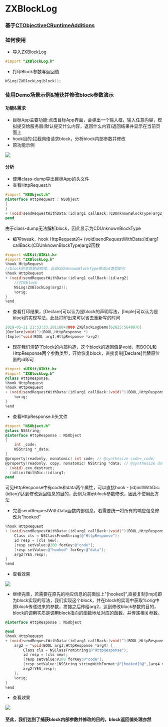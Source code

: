 # ZXBlockLog
### 基于[CTObjectiveCRuntimeAdditions](https://github.com/ebf/CTObjectiveCRuntimeAdditions)
### 如何使用
* 导入ZXBlockLog
```objective-c
#import "ZXBlockLog.h"
```
* 打印Block参数与返回值
```objective-c
NSLog(ZXBlockLog(block));
```
### 使用Demo场景示例&捕获并修改block参数演示
#### 功能&需求
* 目标App主要功能:点击目标App界面，会弹出一个输入框，输入任意内容，模拟提交给服务器(默认提交什么内容，返回什么内容)返回结果并显示在当前页面上
* hook目的:拦截网络请求block，分析block内部参数并修改
* 原功能示例
<img src="http://www.zxlee.cn/blocklogdemo/blocklogdemo5.gif"/>

#### 分析
* 使用class-dump导出目标App的头文件
* 查看HttpRequest.h
```objective-c
#import "NSObject.h"
@interface HttpRequest : NSObject
{
}
+ (void)sendRequestWithData:(id)arg1 callBack:(CDUnknownBlockType)arg2;
@end
```
由于class-dump无法解析block，因此显示为CDUnknownBlockType

* 编写tweak，hook HttpRequest的+ (void)sendRequestWithData:(id)arg1 callBack:(CDUnknownBlockType)arg2函数
```objective-c
#import <UIKit/UIKit.h>
#import "ZXBlockLog.h"
%hook HttpRequest
//block的本质是结构体，此处CDUnknownBlockType修改id类型即可
%hook HttpRequest
+ (void)sendRequestWithData:(id)arg1 callBack:(id)arg2{
    //打印block
    NSLog(ZXBlockLog(arg2));
    %orig;
}
%end
```
* 查看打印结果，[Declare]可以认为是block的声明写法，[Imple]可以认为是block的实现写法，此处打印出来可以省去重新写的时间
```c
2019-05-21 21:53:33.281180+0800 ZXBlockLogDemo[62025:5648976] 
[Declare]void(^)(BOOL,HttpResponse *)
[Imple]^void(BOOL arg1,HttpResponse *arg2)
```
* 现在我们清楚了block的内部构造，这个block的返回值是void，有BOOL和HttpResponse两个参数类型，开始恢复block，直接复制[Declare]代替原位置的id即可
```objective-c
#import <UIKit/UIKit.h>
#import "ZXBlockLog.h"
@class HttpResponse;
%hook HttpRequest
%hook HttpRequest
+ (void)sendRequestWithData:(id)arg1 callBack:(void(^)(BOOL,HttpResponse *))arg2{
    %orig;
}
%end
```
* 查看HttpResponse.h头文件
```objective-c
#import "NSObject.h"
@class NSString;
@interface HttpResponse : NSObject
{
    int _code;
    NSString *_data;
}
@property(readonly, nonatomic) int code; // @synthesize code=_code;
@property(readonly, copy, nonatomic) NSString *data; // @synthesize data=_data;
- (void).cxx_destruct;
- (id)initWithDic:(id)arg1;
@end
```
可见HttpResponse中有code和data两个属性，可以直接hook - (id)initWithDic:(id)arg1达到修改返回信息的目的，此例为演示block参数修改，因此不使用此方法

* 完善sendRequestWithData函数内部信息，若需要统一将所有的响应信息修改为"hooked"
```objective-c
%hook HttpRequest
+ (void)sendRequestWithData:(id)arg1 callBack:(void(^)(BOOL,HttpResponse *))arg2{
    Class cls = NSClassFromString(@"HttpResponse");
    id resp = [cls new];
    [resp setValue:@200 forKey:@"code"];
    [resp setValue:@"hooked" forKey:@"data"];
    arg2(YES,resp);
}
%end
```
* 查看效果
<img src="http://www.zxlee.cn/blocklogdemo/blocklogdemo3.gif"/>

* 继续完善，若需要在原先的响应信息的前面加上"[hooked]",直接复制[Impl]即为block实现的写法，我们实现这个block，并在block的实现中获取%orig中原block传递进来的参数，拼接之后传给arg2，达到修改block参数的目的，block的调用实质是调用block指向的函数地址对应的函数，并传递相关参数。
```objective-c
@interface HttpResponse : NSObject

@end
%hook HttpRequest
+ (void)sendRequestWithData:(id)arg1 callBack:(void(^)(BOOL,HttpResponse *))arg2{
    arg2 = ^void(BOOL arg3,HttpResponse *arg4) {
        Class cls = NSClassFromString(@"HttpResponse");
        id resp = [cls new];
        [resp setValue:@200 forKey:@"code"];
        [resp setValue:[NSString stringWithFormat:@"[hooked]%@",[arg4 valueForKey:@"data"]]forKey:@"data"];
        arg2(YES,resp);
    };
    %orig;
}
%end
```
* 查看效果
<img src="http://www.zxlee.cn/blocklogdemo/blocklogdemo4.gif"/>

#### 至此，我们达到了捕获block内部参数并修改的目的，block返回值处理亦然




